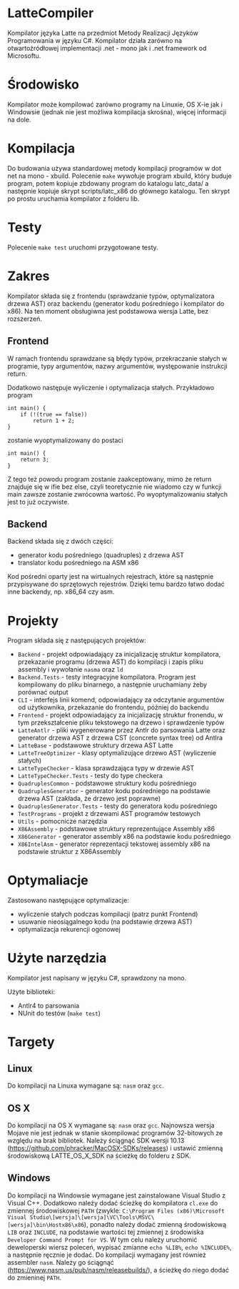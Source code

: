 # LatteCompiler

Kompilator języka Latte na przedmiot Metody Realizacji Języków Programowania w języku C#. Kompilator działa zarówno na otwartoźródłowej implementacji .net - mono jak i .net framework od Microsoftu. 

# Środowisko

Kompilator może kompilować zarówno programy na Linuxie, OS X-ie jak i Windowsie (jednak nie jest możliwa kompilacja skrośna), więcej informacji na dole.

# Kompilacja

Do budowania używa standardowej metody kompilacji programów w dot net na mono - xbuild. Polecenie `make` wywołuje program xbuild, który buduje program, potem kopiuje zbdowany program do katalogu latc_data/ a następnie kopiuje skrypt scripts/latc_x86 do głównego katalogu. Ten skrypt po prostu uruchamia kompilator z folderu lib.

# Testy

Polecenie `make test` uruchomi przygotowane testy.

# Zakres

Kompilator składa się z frontendu (sprawdzanie typów, optymalizatora drzewa AST) oraz backendu (generator kodu pośredniego i kompilator do x86). Na ten moment obsługiwna jest podstawowa wersja Latte, bez rozszerzeń.

## Frontend
W ramach frontendu sprawdzane są błędy typów, przekraczanie stałych w programie, typy argumentów, nazwy argumentów, występowanie instrukcji return.

Dodatkowo następuje wyliczenie i optymalizacja stałych. Przykładowo program

    int main() {
        if (!(true == false))
            return 1 + 2;
    }

zostanie wyoptymalizowany do postaci

    int main() {
        return 3;
    }

Z tego też powodu program zostanie zaakceptowany, mimo że return znajduje się w ifie bez else, czyli teoretycznie nie wiadomo czy w funkcji main zawsze zostanie zwrócowna wartość. Po wyoptymalizowaniu stałych jest to już oczywiste.

## Backend

Backend składa się z dwóch części:

 * generator kodu pośredniego (quadruples) z drzewa AST
 * translator kodu pośredniego na ASM x86

Kod pośredni oparty jest na wirtualnych rejestrach, które są następnie przypisywane do sprzętowych rejestrów. Dzięki temu bardzo łatwo dodać inne backendy, np. x86_64 czy asm.

# Projekty

Program składa się z następujących projektów:

 * `Backend` - projekt odpowiadający za inicjalizację struktur kompilatora, przekazanie programu (drzewa AST) do kompilacji i zapis pliku assembly i wywołanie `nasma` oraz `ld`
 * `Backend.Tests` - testy integracyjne kompilatora. Program jest kompilowany do pliku binarnego, a następnie uruchamiany żeby porównać output
 * `CLI` - interfejs linii komend, odpowiadający za odczytanie argumentów od użytkownika, przekazanie do frontendu, później do backendu
 * `Frontend` - projekt odpowiadający za inicjalizację struktur fronendu, w tym przekształcenie pliku tekstowego na drzewo i sprawdzenie typów
 * `LatteAntlr` - pliki wygenerowane przez Antlr do parsowania Latte oraz generator drzewa AST z drzewa CST (concrete syntax tree) od Antlra
 * `LatteBase` - podstawowe struktury drzewa AST Latte
 * `LatteTreeOptimizer` - klasy optymalizujące drzewo AST (wyliczenie stałych)
 * `LatteTypeChecker` - klasa sprawdzająca typy w drzewie AST
 * `LatteTypeChecker.Tests` - testy do type checkera
 * `QuadruplesCommon` - podstawowe struktury kodu pośredniego
 * `QuadruplesGenerator` - generator kodu pośredniego na podstawie drzewa AST (zakłada, że drzewo jest poprawne)
 * `QuadruplesGenerator.Tests` - testy do generatora kodu pośredniego
 * `TestPrograms` - projekt z drzewami AST programów testowych
 * `Utils` - pomocnicze narzędzia
 * `X86Assembly` - podstawowe struktury reprezentujące Assembly x86
 * `X86Generator` - generator assembly x86 na podstawie kodu pośredniego
 * `X86IntelAsm` - generator reprezentacji tekstowej assembly x86 na podstawie struktur z X86Assembly


# Optymaliacje

Zastosowano następujące optymalizacje:

 * wyliczenie stałych podczas kompilacji (patrz punkt Frontend)
 * usuwanie nieosiągalnego kodu (na podstawie drzewa AST)
 * optymalizacja rekurencji ogonowej

# Użyte narzędzia

Kompilator jest napisany w języku C#, sprawdzony na mono.

Użyte biblioteki:

 - Antlr4 to parsowania
 - NUnit do testów (`make test`)

# Targety

## Linux

Do kompilacji na Linuxa wymagane są: `nasm` oraz `gcc`.

## OS X

Do kompilacji na OS X wymagane są: `nasm` oraz `gcc`. Najnowsza wersja Mojave nie jest jednak w stanie skompilować programów 32-bitowych ze względu na brak bibliotek. Należy ściągnąć SDK wersji 10.13 (https://github.com/phracker/MacOSX-SDKs/releases) i ustawić zmienną środowiskową LATTE_OS_X_SDK na ścieżkę do folderu z SDK.

## Windows

Do kompilacji na Windowsie wymagane jest zainstalowane Visual Studio z Visual C++. Dodatkowo należy dodać ścieżkę do kompilatora `cl.exe` do zmiennej środowiskowej `PATH` (zwykle: `C:\Program Files (x86)\Microsoft Visual Studio\[wersja]\[wersja]\VC\Tools\MSVC\[wersja]\bin\Hostx86\x86`), ponadto należy dodać zmienną środowiskową `LIB` oraz `INCLUDE`, na podstawie wartości tej zmiennej z środowiska `Developer Command Prompt for VS`. W tym celu należy uruchomić deweloperski wiersz poleceń, wypisać zmianne `echo %LIB%`, `echo %INCLUDE%`, a następnie ręcznie je dodać.
Do kompilacji wymagany jest również assembler `nasm`. Należy go ściągnąć (https://www.nasm.us/pub/nasm/releasebuilds/), a ścieżkę do niego dodać do zmieninej `PATH`. 